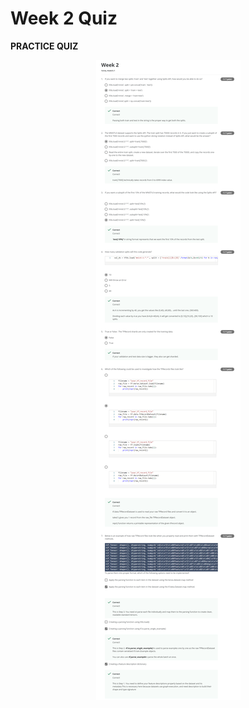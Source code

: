 # Week 2 Quiz

**PRACTICE QUIZ**

<p align="center">
  <img src="../Assets/Week 2_Quizz.png" alt="Week 2 Quiz" />
</p>